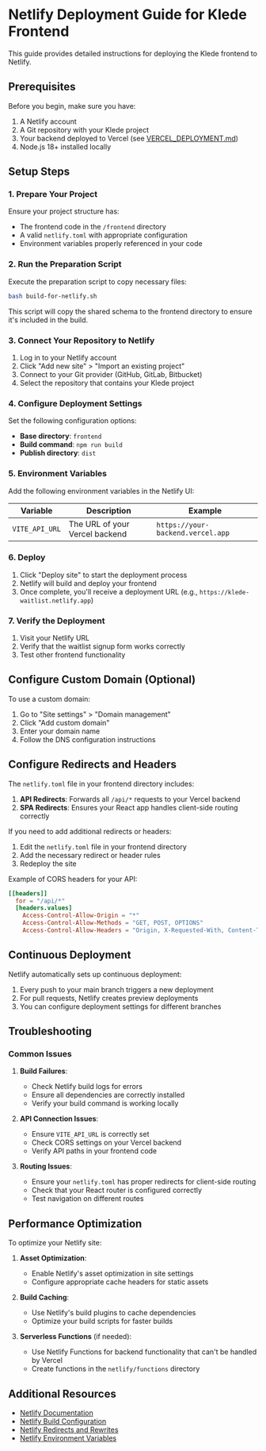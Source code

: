 # Netlify Deployment Guide for Klede Frontend

This guide provides detailed instructions for deploying the Klede frontend to Netlify.

## Prerequisites

Before you begin, make sure you have:

1. A Netlify account
2. A Git repository with your Klede project
3. Your backend deployed to Vercel (see [VERCEL_DEPLOYMENT.md](VERCEL_DEPLOYMENT.md))
4. Node.js 18+ installed locally

## Setup Steps

### 1. Prepare Your Project

Ensure your project structure has:
- The frontend code in the `/frontend` directory
- A valid `netlify.toml` with appropriate configuration
- Environment variables properly referenced in your code

### 2. Run the Preparation Script

Execute the preparation script to copy necessary files:

```bash
bash build-for-netlify.sh
```

This script will copy the shared schema to the frontend directory to ensure it's included in the build.

### 3. Connect Your Repository to Netlify

1. Log in to your Netlify account
2. Click "Add new site" > "Import an existing project"
3. Connect to your Git provider (GitHub, GitLab, Bitbucket)
4. Select the repository that contains your Klede project

### 4. Configure Deployment Settings

Set the following configuration options:

- **Base directory**: `frontend`
- **Build command**: `npm run build`
- **Publish directory**: `dist`

### 5. Environment Variables

Add the following environment variables in the Netlify UI:

| Variable | Description | Example |
|----------|-------------|---------|
| `VITE_API_URL` | The URL of your Vercel backend | `https://your-backend.vercel.app` |

### 6. Deploy

1. Click "Deploy site" to start the deployment process
2. Netlify will build and deploy your frontend
3. Once complete, you'll receive a deployment URL (e.g., `https://klede-waitlist.netlify.app`)

### 7. Verify the Deployment

1. Visit your Netlify URL
2. Verify that the waitlist signup form works correctly
3. Test other frontend functionality

## Configure Custom Domain (Optional)

To use a custom domain:

1. Go to "Site settings" > "Domain management"
2. Click "Add custom domain"
3. Enter your domain name
4. Follow the DNS configuration instructions

## Configure Redirects and Headers

The `netlify.toml` file in your frontend directory includes:

1. **API Redirects**: Forwards all `/api/*` requests to your Vercel backend
2. **SPA Redirects**: Ensures your React app handles client-side routing correctly

If you need to add additional redirects or headers:

1. Edit the `netlify.toml` file in your frontend directory
2. Add the necessary redirect or header rules
3. Redeploy the site

Example of CORS headers for your API:

```toml
[[headers]]
  for = "/api/*"
  [headers.values]
    Access-Control-Allow-Origin = "*"
    Access-Control-Allow-Methods = "GET, POST, OPTIONS"
    Access-Control-Allow-Headers = "Origin, X-Requested-With, Content-Type, Accept"
```

## Continuous Deployment

Netlify automatically sets up continuous deployment:

1. Every push to your main branch triggers a new deployment
2. For pull requests, Netlify creates preview deployments
3. You can configure deployment settings for different branches

## Troubleshooting

### Common Issues

1. **Build Failures**:
   - Check Netlify build logs for errors
   - Ensure all dependencies are correctly installed
   - Verify your build command is working locally

2. **API Connection Issues**:
   - Ensure `VITE_API_URL` is correctly set
   - Check CORS settings on your Vercel backend
   - Verify API paths in your frontend code

3. **Routing Issues**:
   - Ensure your `netlify.toml` has proper redirects for client-side routing
   - Check that your React router is configured correctly
   - Test navigation on different routes

## Performance Optimization

To optimize your Netlify site:

1. **Asset Optimization**:
   - Enable Netlify's asset optimization in site settings
   - Configure appropriate cache headers for static assets

2. **Build Caching**:
   - Use Netlify's build plugins to cache dependencies
   - Optimize your build scripts for faster builds

3. **Serverless Functions** (if needed):
   - Use Netlify Functions for backend functionality that can't be handled by Vercel
   - Create functions in the `netlify/functions` directory

## Additional Resources

- [Netlify Documentation](https://docs.netlify.com/)
- [Netlify Build Configuration](https://docs.netlify.com/configure-builds/overview/)
- [Netlify Redirects and Rewrites](https://docs.netlify.com/routing/redirects/)
- [Netlify Environment Variables](https://docs.netlify.com/configure-builds/environment-variables/)